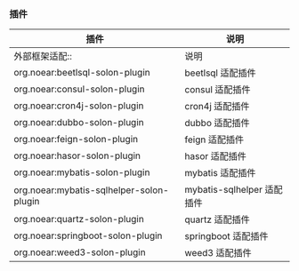 
### 插件

| 插件 | 说明 |
| --- | --- |
| 外部框架适配:: | 说明 |
| org.noear:beetlsql-solon-plugin | beetlsql 适配插件 |
| org.noear:consul-solon-plugin | consul 适配插件 |
| org.noear:cron4j-solon-plugin | cron4j 适配插件 |
| org.noear:dubbo-solon-plugin | dubbo 适配插件|
| org.noear:feign-solon-plugin | feign 适配插件|
| org.noear:hasor-solon-plugin | hasor 适配插件|
| org.noear:mybatis-solon-plugin | mybatis 适配插件|
| org.noear:mybatis-sqlhelper-solon-plugin | mybatis-sqlhelper 适配插件|
| org.noear:quartz-solon-plugin | quartz 适配插件|
| org.noear:springboot-solon-plugin | springboot 适配插件|
| org.noear:weed3-solon-plugin | weed3 适配插件|

